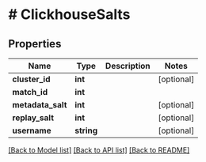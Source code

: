 # # ClickhouseSalts

## Properties

Name | Type | Description | Notes
------------ | ------------- | ------------- | -------------
**cluster_id** | **int** |  | [optional]
**match_id** | **int** |  |
**metadata_salt** | **int** |  | [optional]
**replay_salt** | **int** |  | [optional]
**username** | **string** |  | [optional]

[[Back to Model list]](../../README.md#models) [[Back to API list]](../../README.md#endpoints) [[Back to README]](../../README.md)
